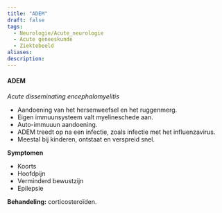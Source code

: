 ```yaml
---
title: "ADEM"
draft: false
tags: 
  - Neurologie/Acute_neurologie
  - Acute geneeskunde
  - Ziektebeeld
aliases: 
description:
---
```



#### ADEM

*Acute disseminating encephalomyelitis*
- Aandoening van het hersenweefsel en het ruggenmerg.
- Eigen immuunsysteem valt myelineschede aan.
- Auto-immuuun aandoening.
- ADEM treedt op na een infectie, zoals infectie met het influenzavirus.
- Meestal bij kinderen, ontstaat en verspreid snel.

**Symptomen**

- Koorts
- Hoofdpijn
- Verminderd bewustzijn
- Epilepsie

**Behandeling:** corticosteroïden. 
